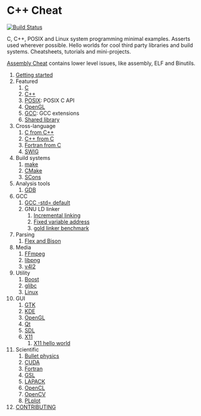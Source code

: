 # C++ Cheat

[![Build Status](https://travis-ci.org/cirosantilli/cpp-cheat.svg?branch=master)](https://travis-ci.org/cirosantilli/cpp-cheat)

C, C++, POSIX and Linux system programming minimal examples. Asserts used wherever possible. Hello worlds for cool third party libraries and build systems. Cheatsheets, tutorials and mini-projects.

[Assembly Cheat](https://github.com/cirosantilli/assembly-cheat) contains lower level issues, like assembly, ELF and Binutils.

1.  [Getting started](getting-started.md)
1.  Featured
    1.  [C](c/)
    1.  [C++](cpp/)
    1.  [POSIX](posix/): POSIX C API
    1.  [OpenGL](opengl/)
    1.  [GCC](gcc/): GCC extensions
    1.  [Shared library](shared_library/)
1.  Cross-language
    1.  [C from C++](c_from_cpp/)
    1.  [C++ from C](cpp_from_c/)
    1.  [Fortran from C](fortran_from_c/)
    1.  [SWIG](swig/)
1.  Build systems
    1.  [make](make/)
    1.  [CMake](cmake/)
    1.  [SCons](scons/)
1.  Analysis tools
    1.  [GDB](gdb/)
1.  GCC
    1.  [GCC -std= default](gcc_std_default/)
    1.  GNU LD linker
        1.  [Incremental linking](linker/incremental_link/)
        1.  [Fixed variable address](linker/variable_address/)
        1.  [gold linker benchmark](linker/gold_benchmark/)
1.  Parsing
    1.  [Flex and Bison](flex_bison/)
1.  Media
    1.  [FFmpeg](ffmpeg/)
    1.  [libpng](png/)
    1.  [v4l2](v4l2/)
1.  Utility
    1.  [Boost](boost/)
    1.  [glibc](glibc/)
    1.  [Linux](linux/)
1.  GUI
    1.  [GTK](gtk/)
    1.  [KDE](kde/)
    1.  [OpenGL](opengl/)
    1.  [Qt](qt/)
    1.  [SDL](sdl/)
    1.  [X11](x11/)
        1.  [X11 hello world](x11/hello_world.c)
1.  Scientific
    1.  [Bullet physics](bullet/)
    1.  [CUDA](cuda/)
    1.  [Fortran](fortran/)
    1.  [GSL](gsl/)
    1.  [LAPACK](lapack/)
    1.  [OpenCL](opencl/)
    1.  [OpenCV](opencv/)
    1.  [PLplot](plplot/)
1.  [CONTRIBUTING](CONTRIBUTING.md)
